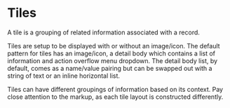 # Tiles

A tile is a grouping of related information associated with a record.

Tiles are setup to be displayed with or without an image/icon. The default
pattern for tiles has an image/icon, a detail body which contains a list of
information and action overflow menu dropdown. The detail body list, by
default, comes as a name/value pairing but can be swapped out with a string
of text or an inline horizontal list.

Tiles can have different groupings of information based on its context.
Pay close attention to the markup, as each tile layout is constructed differently.
